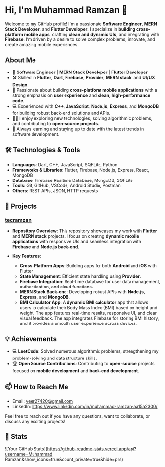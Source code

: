 # Hi, I'm Muhammad Ramzan 👋

Welcome to my GitHub profile! I'm a passionate **Software Engineer**, **MERN Stack Developer**, and **Flutter Developer**. I specialize in **building cross-platform mobile apps**, crafting **clean and dynamic UIs**, and integrating with **Firebase**. I’m driven by a desire to solve complex problems, innovate, and create amazing mobile experiences.

## About Me

- 🚀 **Software Engineer** | **MERN Stack Developer** | **Flutter Developer**  
- 🛠️ Skilled in **Flutter**, **Dart**, **Firebase**, **Provider**, **MERN stack**, and **UI/UX Design**.
- 📱 Passionate about building **cross-platform mobile applications** with a strong emphasis on **user experience** and **clean, high-performance code**.
- 💻 Experienced with **C++**, **JavaScript**, **Node.js**, **Express**, and **MongoDB** for building robust back-end solutions and APIs.
- 🧑‍💻 I enjoy exploring new technologies, solving algorithmic problems, and contributing to **open-source projects**.
- 🌱 Always learning and staying up to date with the latest trends in software development.

## 🛠️ Technologies & Tools

- **Languages**: Dart, C++, JavaScript, SQFLite, Python
- **Frameworks & Libraries**: Flutter, Firebase, Node.js, Express, React, MongoDB
- **Database**: Firebase Realtime Database, MongoDB, SQFLite
- **Tools**: Git, GitHub, VSCode, Android Studio, Postman
- **Others**: REST APIs, JSON, HTTP requests

## 🚀 Projects

### [tecramzan](https://github.com/tecramzan/tecramzan)

- **Repository Overview**: This repository showcases my work with **Flutter** and **MERN stack** projects. I focus on creating **dynamic mobile applications** with responsive UIs and seamless integration with **Firebase** and **Node.js back-end**.
  
- **Key Features**:
  - **Cross-Platform Apps**: Building apps for both **Android** and **iOS** with Flutter.
  - **State Management**: Efficient state handling using **Provider**.
  - **Firebase Integration**: Real-time database for user data management, authentication, and cloud functions.
  - **MERN Stack Back-end**: Developing robust APIs with **Node.js**, **Express**, and **MongoDB**.
  - **BMI Calculator App**: A **dynamic BMI calculator** app that allows users to calculate their Body Mass Index (BMI) based on height and weight. The app features real-time results, responsive UI, and clear visual feedback. The app integrates Firebase for storing BMI history, and it provides a smooth user experience across devices.

## 💡 Achievements

- 💻 **LeetCode**: Solved numerous algorithmic problems, strengthening my problem-solving and data structure skills.
- 🏆 **Open Source Contributions**: Contributing to **open-source** projects focused on **mobile development** and **back-end development**.

## 📫 How to Reach Me

- Email: veer27420@gmail.com
- LinkedIn:  https://www.linkedin.com/in/muhammad-ramzan-aa15a2300/

Feel free to reach out if you have any questions, want to collaborate, or discuss any exciting projects!

## 📝 Stats

![Your GitHub Stats](https://github-readme-stats.vercel.app/api?username=Muhammad Ramzan&show_icons=true&count_private=true&hide=prs)

